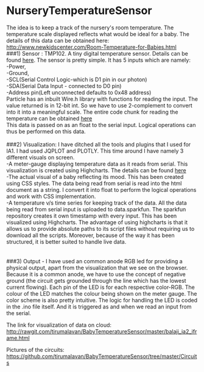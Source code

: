 # NurseryTemperatureSensor
The idea is to keep a track of the nursery's room temperature. The temperature scale displayed reflects what would be ideal for a baby. The details of this data can be obtained here:<br>
http://www.newkidscenter.com/Room-Temperature-for-Babies.html<br>
###1) Sensor :
TMP102. A tiny digital temperature sensor. Details can be found <a href="https://www.sparkfun.com/products/11931">here</a>.
The sensor is pretty simple. It has 5 inputs which are namely:<br>
-Power,<br>
-Ground, <br>
-SCL(Serial Control Logic-which is D1 pin in our photon)<br>
-SDA(Serial Data Input - connected to D0 pin)<br>
-Address pin(Left unconnected defaults to 0x48 address)<br>
Particle has an inbuilt Wire.h library with functions for reading the input. 
The value returned is in 12-bit int. So we have to use 2-complement to convert into it into a meaningful scale.
The entire code chunk for reading the temperature can be obtained <a href="http://bildr.org/2011/01/tmp102-arduino/">here</a><br>
This data is passed on as an float to the serial input. Logical operations can thus be performed on this data. 
<br><br>
###2) Visualization: 
I have ditched all the tools and plugins that I used for IA1. I had used JQPLOT and PLOTLY.
This time around I have namely 3 different visuals on screen.<br>
-A meter-gauge displaying temperature data as it reads from serial. This visualization is created using Highcharts. The details can be found <a href="http://www.highcharts.com/">here</a><br>
-The actual visual of a baby reflecting its mood. This has been created using CSS styles. The data being read from serial is read into the html document as a string. I convert it into float to perform the logical operations and work with CSS implementation.<br>
-A temperature v/s time series for keeping track of the data. All the data being read from serial input is uploaded to data.sparkfun. The sparkfun repository creates it own timestamp with every input. This has been visualized using Highcharts. The advantage of using highcharts is that it allows us to provide absolute paths to its script files without requiring us to download all the scripts. Moreover, because of the way it has been structured, it is better suited to handle live data.<br>
<br><br>
###3) Output - 
I have used an common anode RGB led for providing a physical output, apart from the visualization that we see on the browser. Because it is a common anode, we have to use the concept of negative ground (the circuit gets grounded through the line which has the lowest current flowing). Each pin of the LED is for each respective color-RGB.
The colour of the LED matches the colour being shown on the meter gauge. The color scheme is also pretty intuitive.
The logic for handling the LED is coded in the .ino file itself. And it is triggered as and when we read an input from the serial.

The link for visualization of data on cloud:
http://rawgit.com/tirumalavan/BabyTemperatureSensor/master/balaji_ia2_iframe.html

Pictures of the circuits:
https://github.com/tirumalavan/BabyTemperatureSensor/tree/master/Circuits
